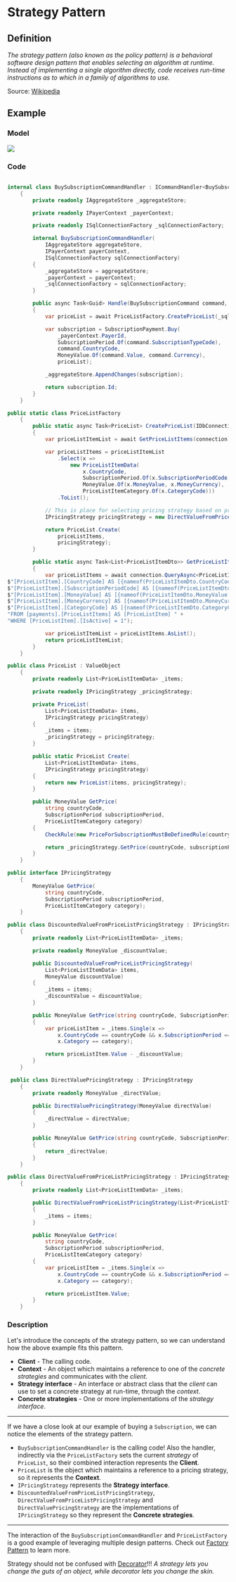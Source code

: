 # Strategy Pattern

## Definition

*The strategy pattern (also known as the policy pattern) is a behavioral software design pattern that enables selecting an algorithm at runtime. Instead of implementing a single algorithm directly, code receives run-time instructions as to which in a family of algorithms to use.*

Source: [Wikipedia](https://en.wikipedia.org/wiki/Strategy_pattern)

## Example

### Model

![](http://www.plantuml.com/plantuml/png/jLDDQnin4BtFhnZIYzFQsxin9lM6f8KU38PUYooDNL5z66cMPd7wtwlrHifs3Oqfs63GpBpvUBFpxYABm8qrS13ofzWJtZoIew3b3RwxF_tm2DA86B4scXmd4sSelMDwOlWDETWx-cZa89ZsBU07ZCIR5tEI_RTTGFd9RPUlKsBO2KcOSNZiulH4ic7gGQM93CIKWPykHgxEaGbREA-QTjDiempwmDgxS-uZGEsj5KvzJdz3eQp4aUoYdRKEMj9N7Vb1IFQXhUf0Wgcu9w_mmTWbt9VyVaYsTllDO9zzdObcid6A1J1Ox2FngKvgqJWERUqLJJ4EnbzJq5vDKNP9QRZHT_Yo_hig7l-tR25shmD9_YPCGm_1syBpgfskKJoUqaXTbKhgzqChGh87Rj6ItLA802y2d2d_oysUbrbpaBNtVZOh6e8on-8vkS-KyqPy1U0y4nhQCVfTRZMVAu-0jJ0cucAxp8AkYh0M7xTB8AUmImU0Vmkdfx9ylNl8hvxD-19Xw2ZJltLTbsTVc73v5OpMM63pURwCuJh7Ug_A-LHLDLhjNNerrlm1)

### Code

```csharp

internal class BuySubscriptionCommandHandler : ICommandHandler<BuySubscriptionCommand, Guid>
    {
        private readonly IAggregateStore _aggregateStore;

        private readonly IPayerContext _payerContext;

        private readonly ISqlConnectionFactory _sqlConnectionFactory;

        internal BuySubscriptionCommandHandler(
            IAggregateStore aggregateStore,
            IPayerContext payerContext,
            ISqlConnectionFactory sqlConnectionFactory)
        {
            _aggregateStore = aggregateStore;
            _payerContext = payerContext;
            _sqlConnectionFactory = sqlConnectionFactory;
        }

        public async Task<Guid> Handle(BuySubscriptionCommand command, CancellationToken cancellationToken)
        {
            var priceList = await PriceListFactory.CreatePriceList(_sqlConnectionFactory.GetOpenConnection());

            var subscription = SubscriptionPayment.Buy(
                _payerContext.PayerId,
                SubscriptionPeriod.Of(command.SubscriptionTypeCode),
                command.CountryCode,
                MoneyValue.Of(command.Value, command.Currency),
                priceList);

            _aggregateStore.AppendChanges(subscription);

            return subscription.Id;
        }
    }

public static class PriceListFactory
    {
        public static async Task<PriceList> CreatePriceList(IDbConnection connection)
        {
            var priceListItemList = await GetPriceListItems(connection);

            var priceListItems = priceListItemList
                .Select(x =>
                    new PriceListItemData(
                        x.CountryCode,
                        SubscriptionPeriod.Of(x.SubscriptionPeriodCode),
                        MoneyValue.Of(x.MoneyValue, x.MoneyCurrency),
                        PriceListItemCategory.Of(x.CategoryCode)))
                .ToList();

            // This is place for selecting pricing strategy based on provided data and the system state.
            IPricingStrategy pricingStrategy = new DirectValueFromPriceListPricingStrategy(priceListItems);

            return PriceList.Create(
                priceListItems,
                pricingStrategy);
        }

        public static async Task<List<PriceListItemDto>> GetPriceListItems(IDbConnection connection)
        {
            var priceListItems = await connection.QueryAsync<PriceListItemDto>("SELECT " +
$"[PriceListItem].[CountryCode] AS [{nameof(PriceListItemDto.CountryCode)}], " +
$"[PriceListItem].[SubscriptionPeriodCode] AS [{nameof(PriceListItemDto.SubscriptionPeriodCode)}], " +
$"[PriceListItem].[MoneyValue] AS [{nameof(PriceListItemDto.MoneyValue)}], " +
$"[PriceListItem].[MoneyCurrency] AS [{nameof(PriceListItemDto.MoneyCurrency)}], " +
$"[PriceListItem].[CategoryCode] AS [{nameof(PriceListItemDto.CategoryCode)}] " +
"FROM [payments].[PriceListItems] AS [PriceListItem] " +
"WHERE [PriceListItem].[IsActive] = 1");

            var priceListItemList = priceListItems.AsList();
            return priceListItemList;
        }
    }

public class PriceList : ValueObject
    {
        private readonly List<PriceListItemData> _items;

        private readonly IPricingStrategy _pricingStrategy;

        private PriceList(
            List<PriceListItemData> items,
            IPricingStrategy pricingStrategy)
        {
            _items = items;
            _pricingStrategy = pricingStrategy;
        }

        public static PriceList Create(
            List<PriceListItemData> items,
            IPricingStrategy pricingStrategy)
        {
            return new PriceList(items, pricingStrategy);
        }

        public MoneyValue GetPrice(
            string countryCode,
            SubscriptionPeriod subscriptionPeriod,
            PriceListItemCategory category)
        {
            CheckRule(new PriceForSubscriptionMustBeDefinedRule(countryCode, subscriptionPeriod, _items, category));

            return _pricingStrategy.GetPrice(countryCode, subscriptionPeriod, category);
        }
    }

public interface IPricingStrategy
    {
        MoneyValue GetPrice(
            string countryCode,
            SubscriptionPeriod subscriptionPeriod,
            PriceListItemCategory category);
    }

public class DiscountedValueFromPriceListPricingStrategy : IPricingStrategy
    {
        private readonly List<PriceListItemData> _items;

        private readonly MoneyValue _discountValue;

        public DiscountedValueFromPriceListPricingStrategy(
            List<PriceListItemData> items,
            MoneyValue discountValue)
        {
            _items = items;
            _discountValue = discountValue;
        }

        public MoneyValue GetPrice(string countryCode, SubscriptionPeriod subscriptionPeriod, PriceListItemCategory category)
        {
            var priceListItem = _items.Single(x =>
                x.CountryCode == countryCode && x.SubscriptionPeriod == subscriptionPeriod &&
                x.Category == category);

            return priceListItem.Value - _discountValue;
        }
    }

 public class DirectValuePricingStrategy : IPricingStrategy
    {
        private readonly MoneyValue _directValue;

        public DirectValuePricingStrategy(MoneyValue directValue)
        {
            _directValue = directValue;
        }

        public MoneyValue GetPrice(string countryCode, SubscriptionPeriod subscriptionPeriod, PriceListItemCategory category)
        {
            return _directValue;
        }
    }

public class DirectValueFromPriceListPricingStrategy : IPricingStrategy
    {
        private readonly List<PriceListItemData> _items;

        public DirectValueFromPriceListPricingStrategy(List<PriceListItemData> items)
        {
            _items = items;
        }

        public MoneyValue GetPrice(
            string countryCode,
            SubscriptionPeriod subscriptionPeriod,
            PriceListItemCategory category)
        {
            var priceListItem = _items.Single(x =>
                x.CountryCode == countryCode && x.SubscriptionPeriod == subscriptionPeriod &&
                x.Category == category);

            return priceListItem.Value;
        }
    }
```
### Description

Let's introduce the concepts of the strategy pattern, so we can understand how the above example fits this pattern.

* **Client** - The calling code.
* **Context** - An object which maintains a reference to one of the *concrete strategies* and communicates with the *client*.
* **Strategy interface** - An interface or abstract class that the *client* can use to set a concrete strategy at run-time, through the *context*.
* **Concrete strategies** - One or more implementations of the *strategy interface*.

---

If we have a close look at our example of buying a `Subscription`, we can notice the elements of the strategy pattern.

* `BuySubscriptionCommandHandler` is the calling code! Also the handler, indirectly via the `PriceListFactory` sets the current *strategy* of `PriceList`, so their combined interaction represents the **Client**. 
* `PriceList` is the object which maintains a reference to a pricing strategy, so it represents the **Context**. 
* `IPricingStrategy` represents the **Strategy interface**.
* `DiscountedValueFromPriceListPricingStrategy`, `DirectValueFromPriceListPricingStrategy` and `DirectValuePricingStrategy` are the implementations of `IPricingStrategy` so they represent the **Concrete strategies**.

---

 The interaction of the `BuySubscriptionCommandHandler` and `PriceListFactory` is a good example of leveraging multiple design patterns. Check out [Factory Pattern](../Factory-Pattern/) to learn more.

Strategy should not be confused with [Decorator](../Decorator-Pattern/)!!!
*A strategy lets you change the guts of an object, while decorator lets you change the skin.*